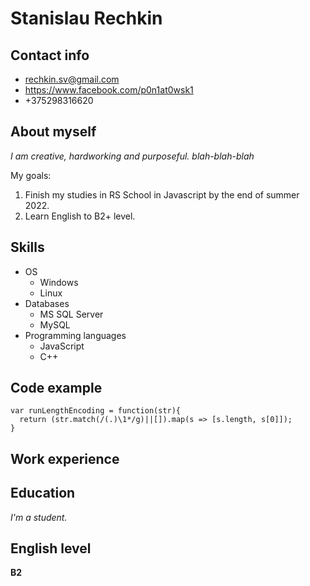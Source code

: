 # Stanislau Rechkin

## Contact info

- rechkin.sv@gmail.com
- https://www.facebook.com/p0n1at0wsk1
- +375298316620

## About myself

_I am creative, hardworking and purposeful._
_blah-blah-blah_

My goals:

1. Finish my studies in RS School in Javascript by the end of summer 2022.
2. Learn English to B2+ level.

## Skills

- OS
  - Windows
  - Linux
- Databases
  - MS SQL Server
  - MySQL
- Programming languages
  - JavaScript
  - C++

## Code example

```
var runLengthEncoding = function(str){
  return (str.match(/(.)\1*/g)||[]).map(s => [s.length, s[0]]);
}
```

## Work experience

## Education

_I'm a student._

## English level

**B2**
